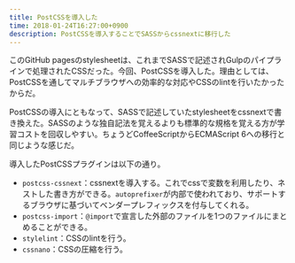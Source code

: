 ```yaml
---
title: PostCSSを導入した
time: 2018-01-24T16:27:00+0900
description: PostCSSを導入することでSASSからcssnextに移行した
---
```


このGitHub pagesのstylesheetは、これまでSASSで記述されGulpのパイプラインで処理されたCSSだった。今回、PostCSSを導入した。理由としては、PostCSSを通してマルチブラウザへの効率的な対応やCSSのlintを行いたかったからだ。

PostCSSの導入にともなって、SASSで記述していたstylesheetをcssnextで書き換えた。SASSのような独自記法を覚えるよりも標準的な規格を覚える方が学習コストを回収しやすい。ちょうどCoffeeScriptからECMAScript 6への移行と同じような感じだ。

導入したPostCSSプラグインは以下の通り。

* `postcss-cssnext`：cssnextを導入する。これでcssで変数を利用したり、ネストした書き方ができる。`autoprefixer`が内部で使われており、サポートするブラウザに基づいてベンダープレフィックスを付与してくれる。
* `postcss-import`：`@import`で宣言した外部のファイルを1つのファイルにまとめることができる。
* `stylelint`：CSSのlintを行う。
* `cssnano`：CSSの圧縮を行う。
